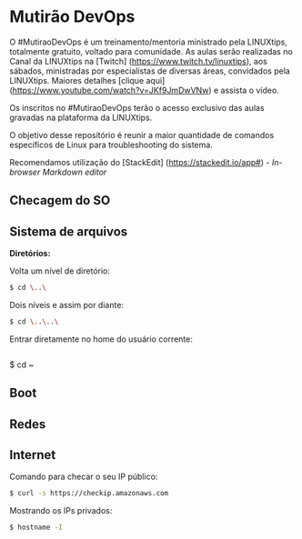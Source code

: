 #  Mutirão DevOps

O #MutiraoDevOps é um treinamento/mentoria ministrado pela LINUXtips, totalmente gratuito, voltado para comunidade. 
As aulas serão realizadas no Canal da LINUXtips na [Twitch] (https://www.twitch.tv/linuxtips), aos sábados, 
ministradas por especialistas de diversas áreas, convidados pela LINUXtips. Maiores detalhes [clique aqui] (https://www.youtube.com/watch?v=JKf9JmDwVNw) e assista o vídeo.

Os inscritos no #MutiraoDevOps terão o acesso exclusivo das aulas gravadas na plataforma da LINUXtips.
 
O objetivo desse repositório é reunir a maior quantidade de comandos específicos de Linux para troubleshooting do sistema.

Recomendamos utilização do [StackEdit] (https://stackedit.io/app#) - _In-browser Markdown editor_ 

##  Checagem do SO
  
  

##  Sistema de arquivos

**Diretórios:**

Volta um nível de diretório:

```bash
$ cd \..\
```

Dois níveis e assim por diante:
  
```bash
$ cd \..\..\
```

Entrar diretamente no home do usuário corrente:

```bash
```
$ cd ~
  

##  Boot

  

##  Redes

  

##  Internet


Comando para checar o seu IP público:

```bash
$ curl -s https://checkip.amazonaws.com
```  
  
Mostrando os IPs privados:

```bash
$ hostname -I
```
